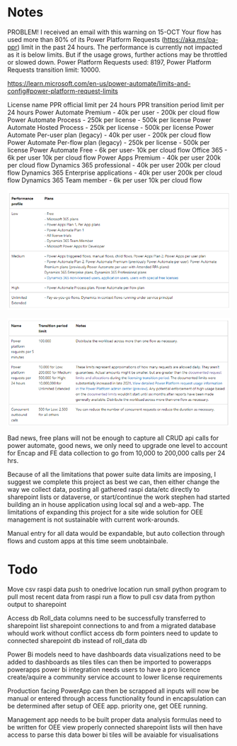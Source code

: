 # Notes
PROBLEM! I received an email with this warning on 15-OCT
Your flow has used more than 80% of its Power Platform Requests (https://aka.ms/pa-ppr) limit in the past 24 hours. The performance is currently not impacted as it is below limits. But if the usage grows, further actions may be throttled or slowed down. Power Platform Requests used: 8197, Power Platform Requests transition limit: 10000.

https://learn.microsoft.com/en-us/power-automate/limits-and-config#power-platform-request-limits

License name	PPR official limit per 24 hours	PPR transition period limit per 24 hours
Power Automate Premium - 40k per user -	200k per cloud flow
Power Automate Process - 250k per license -	500k per license
Power Automate Hosted Process -	250k per license - 500k per license
Power Automate Per-user plan (legacy) -	40k per user - 200k per cloud flow
Power Automate Per-flow plan (legacy) -	250k per license - 500k per license
Power Automate Free - 6k per user- 10k per cloud flow
Office 365 - 6k per user	10k per cloud flow
Power Apps Premium - 40k per user	200k per cloud flow
Dynamics 365 professional -	40k per user	200k per cloud flow
Dynamics 365 Enterprise applications - 40k per user	200k per cloud flow
Dynamics 365 Team member - 6k per user	10k per cloud flow

![Plan Tiers](/ref-images/Plan_teirs.PNG)

![Transfer Limits](/ref-images/CRUD%20limits.PNG)

Bad news, free plans will not be enough to capture all CRUD api calls for power automate, good news, we only need to upgrade one level to account for Encap and FE data collection to go from 10,000 to 200,000 calls per 24 hrs.

Because of all the limitations that power suite data limits are imposing, I suggest we complete this project as best we can, then either change the way we collect data, posting all gathered raspi data/etc directly to  sharepoint lists or dataverse, or start/continue the work stephen had started building an in house application using local sql and a web-app. The limitations of expanding this project for a site wide solution for OEE management is not sustainable with current work-arounds.

Manual entry for all data would be expandable, but auto collection through flows and custom apps at this time seem unobtainbale.




# Todo
Move csv raspi data push to onedrive location
    run small python program to pull most recent data from raspi
    run a flow to pull csv data from python output to sharepoint

Access db Roll_data columns need to be successfully transferred to sharepoint list
    sharepoint connections to and from a migrated database whould work without conflict
    access db form pointers need to update to connected sharepoint db instead of roll_data db

Power Bi models need to have dashboards
    data visualizations need to be added to dashboards as tiles
    tiles can then be imported to powerapps
        powerapps power bi integration needs users to have a pro licence
            create/aquire a community service account to lower license requirements

Production facing PowerApp can then be scrapped
    all inputs will now be manual or entered through access
    functionality found in encapsulation can be determined after setup of OEE app.
        priority one, get OEE running.

Management app needs to be built
    proper data analysis formulas need to be written for OEE view
        properly connected sharepoint lists will then have access to parse this data
        bower bi tiles will be avaiable for visualisations
